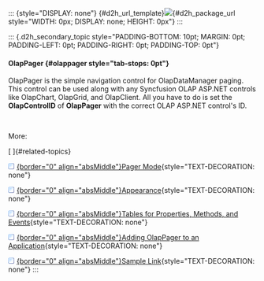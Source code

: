 ::: {style="DISPLAY: none"}
[](ms-xhelp:///?Id=d2h_url_template){#d2h_url_template}![](!package_url!){#d2h_package_url style="WIDTH: 0px; DISPLAY: none; HEIGHT: 0px"}
:::

::: {.d2h_secondary_topic style="PADDING-BOTTOM: 10pt; MARGIN: 0pt; PADDING-LEFT: 0pt; PADDING-RIGHT: 0pt; PADDING-TOP: 0pt"}
#### OlapPager {#olappager style="tab-stops: 0pt"}

OlapPager is the simple navigation control for OlapDataManager paging. This control can be used along with any Syncfusion OLAP ASP.NET controls like OlapChart, OlapGrid, and OlapClient. All you have to do is set the **OlapControlID** of **OlapPager** with the correct OLAP ASP.NET control's ID.

 

More:

[ ]{#related-topics}

[![](button.gif){border="0" align="absMiddle"}Pager Mode](ms-xhelp:///?Id=2e1a6206-6bda-4892-b52e-ced32c0c362e){style="TEXT-DECORATION: none"}

[![](button.gif){border="0" align="absMiddle"}Appearance](ms-xhelp:///?Id=750f584c-d86d-42c6-9f02-298794be9709){style="TEXT-DECORATION: none"}

[![](button.gif){border="0" align="absMiddle"}Tables for Properties, Methods, and Events](ms-xhelp:///?Id=d59d3b5c-dfb4-4ae8-bbb9-95794ed3e94b){style="TEXT-DECORATION: none"}

[![](button.gif){border="0" align="absMiddle"}Adding OlapPager to an Application](ms-xhelp:///?Id=1a2c13a5-ec60-4790-b25b-400408ef71dc){style="TEXT-DECORATION: none"}

[![](button.gif){border="0" align="absMiddle"}Sample Link](ms-xhelp:///?Id=546c81df-3c47-42e9-9202-26d13da00032){style="TEXT-DECORATION: none"}
:::
